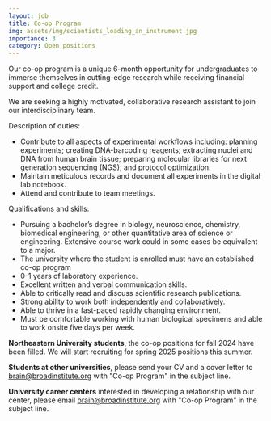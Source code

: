 ```yaml
---
layout: job
title: Co-op Program
img: assets/img/scientists_loading_an_instrument.jpg
importance: 3
category: Open positions
---
```


Our co-op program is a unique 6-month opportunity for undergraduates to immerse themselves in cutting-edge research while receiving financial support and college credit.  

We are seeking a highly motivated, collaborative research assistant to join our interdisciplinary team. 

Description of duties:
- Contribute to all aspects of experimental workflows including: planning experiments; creating DNA-barcoding reagents; extracting nuclei and DNA from human brain tissue; preparing molecular libraries for next generation sequencing (NGS); and protocol optimization.
- Maintain meticulous records and document all experiments in the digital lab notebook.
- Attend and contribute to team meetings.

Qualifications and skills:
- Pursuing a bachelor’s degree in biology, neuroscience, chemistry, biomedical engineering, or other quantitative area of science or engineering. Extensive course work could in some cases be equivalent to a major.
- The university where the student is enrolled must have an established co-op program
- 0-1 years of laboratory experience.
- Excellent written and verbal communication skills.
- Able to critically read and discuss scientific research publications.
- Strong ability to work both independently and collaboratively.
- Able to thrive in a fast-paced rapidly changing environment.
- Must be comfortable working with human biological specimens and able to work onsite five days per week.

**Northeastern University students**, the co-op positions for fall 2024 have been filled. We will start recruiting for spring 2025 positions this summer.

**Students at other universities**, please send your CV and a cover letter to <a href="mailto:brain@broadinstitute.org?subject=Co-op Program">brain@broadinstitute.org</a> with "Co-op Program" in the subject line.

**University career centers** interested in developing a relationship with our center, please email <a href="mailto:brain@broadinstitute.org?subject=Co-op Program">brain@broadinstitute.org</a> with "Co-op Program" in the subject line.

